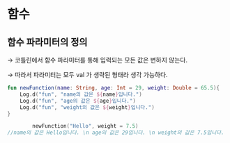 # 함수

## 함수 파라미터의 정의

→ 코틀린에서 함수 파라미터를 통해 입력되는 모든 값은 변하지 않는다.

→ 따라서 파라미터는 모두 val 가 생략된 형태라 생각 가능하다.

```kotlin
fun newFunction(name: String, age: Int = 29, weight: Double = 65.5){
	Log.d("fun", "name의 값은 ${name}입니다.")
	Log.d("fun", "age의 값은 ${age}입니다.")
	Log.d("fun", "weight의 값은 ${weight}입니다.")
}

		newFunction("Hello", weight = 7.5)    
//name의 값은 Hello입니다. \n age의 값은 29입니다. \n weight의 값은 7.5입니다.
```